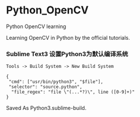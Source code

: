 # Python_OpenCV
Python OpenCV learning


Learning OpenCV in Python by the official tutorials.


### Sublime Text3 设置Python3为默认编译系统
`Tools -> Build System -> New Build System`

    {
     "cmd": ["usr/bin/python3", "$file"], 
     "selector": "source.python", 
      "file_regex": "file \"(...*?)\", line ([0-9]+)"
    }
    
Saved As Python3.sublime-build.


